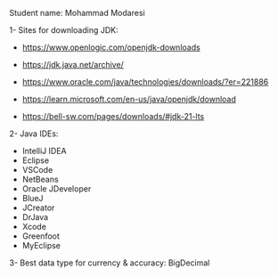 Student name: Mohammad Modaresi

1- Sites for downloading JDK:

- https://www.openlogic.com/openjdk-downloads

- https://jdk.java.net/archive/

- https://www.oracle.com/java/technologies/downloads/?er=221886

- https://learn.microsoft.com/en-us/java/openjdk/download

- https://bell-sw.com/pages/downloads/#jdk-21-lts


2- Java IDEs:
- IntelliJ IDEA
- Eclipse
- VSCode
- NetBeans
- Oracle JDeveloper
- BlueJ
- JCreator
- DrJava
- Xcode
- Greenfoot
- MyEclipse

3- Best data type for currency & accuracy: BigDecimal

